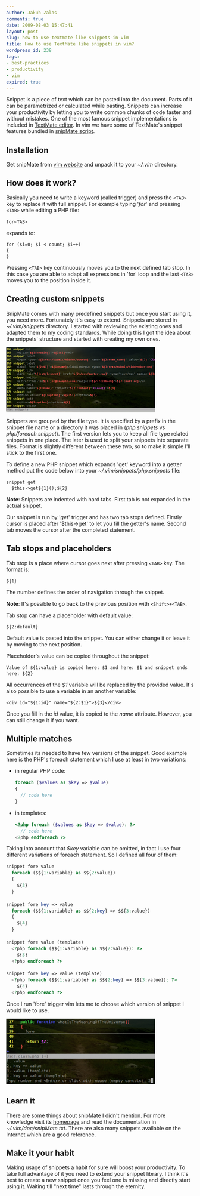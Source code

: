 ```yaml
---
author: Jakub Zalas
comments: true
date: 2009-08-03 15:47:41
layout: post
slug: how-to-use-textmate-like-snippets-in-vim
title: How to use TextMate like snippets in vim?
wordpress_id: 238
tags:
- best-practices
- productivity
- vim
expired: true
---
```


Snippet is a piece of text which can be pasted into the document. Parts of it can be parametrized or calculated while pasting. Snippets can increase your productivity by letting you to write common chunks of code faster and without mistakes. One of the most famous snippet implementations is included in [TextMate editor](http://macromates.com/). In vim we have some of TextMate's snippet features bundled in [snipMate script](http://www.vim.org/scripts/script.php?script_id=2540).

<div class="text-center">
    <object width="425" height="344" data="http://www.youtube.com/v/gsMjQP4yxYw&amp;hl=pl&amp;fs=1&amp;" type="application/x-shockwave-flash">
        <param name="allowFullScreen" value="true" />
        <param name="allowscriptaccess" value="always" />
        <param name="src" value="http://www.youtube.com/v/gsMjQP4yxYw&amp;hl=pl&amp;fs=1&amp;" />
        <param name="allowfullscreen" value="true" />
    </object>
</div>


## Installation


Get snipMate from [vim website](http://www.vim.org/scripts/script.php?script_id=2540) and unpack it to your _~/.vim_ directory.


## How does it work?


Basically you need to write a keyword (called trigger) and press the `<TAB>` key to replace it with full snippet. For example typing '*for*' and pressing `<TAB>` while editing a PHP file:

    
    for<TAB>


expands to:

    
    for ($i=0; $i < count; $i++)
    {
    }


Pressing `<TAB>` key continuously moves you to the next defined tab stop. In this case you are able to adapt all expressions in 'for' loop and the last `<TAB>` moves you to the position inside it.


## Creating custom snippets


SnipMate comes with many predefined snippets but once you start using it, you need more. Fortunately it's easy to extend. Snippets are stored in _~/.vim/snippets_ directory. I started with reviewing the existing ones and adapted them to my coding standards. While doing this I got the idea about the snippets' structure and started with creating my own ones.

<div class="pull-right">
    <a href="/uploads/wp/2009/08/vim-html-snippets.png"><img src="/uploads/wp/2009/08/vim-html-snippets-400x172.png" alt="vim html snippets" title="vim html snippets" class="img-responsive" /></a>
</div>

Snippets are grouped by the file type. It is specified by a prefix in the snippet file name or a directory it was placed in (*php.snippets* vs *php/foreach.snippet*). The first version lets you to keep all file type related snippets in one place. The later is used to split your snippets into separate files. Format is slightly different between these two, so to make it simple I'll stick to the first one.

To define a new PHP snippet which expands 'get' keyword into a getter method put the code below into your _~/.vim/snippets/php.snippets_ file:

    
    snippet get
      $this->get${1}();${2}


**Note**: Snippets are indented with hard tabs. First tab is not expanded in the actual snippet.

Our snippet is run by '*get*' trigger and has two tab stops defined. Firstly cursor is placed after '$this->get' to let you fill the getter's name. Second tab moves the cursor after the completed statement.


## Tab stops and placeholders


Tab stop is a place where cursor goes next after pressing `<TAB>` key. The format is:

    
    ${1}


The number defines the order of navigation through the snippet.

**Note**: It's possible to go back to the previous position with `<Shift>+<TAB>`.

Tab stop can have a placeholder with default value:

    
    ${2:default}


Default value is pasted into the snippet. You can either change it or leave it by moving to the next position.

Placeholder's value can be copied throughout the snippet:

    
    Value of ${1:value} is copied here: $1 and here: $1 and snippet ends here: ${2}


All occurrences of  the _$1_ variable will be replaced by the provided value. It's also possible to use a variable in an another variable:

    
    <div id="${1:id}" name="${2:$1}">${3}</div>


Once you fill in the _id_ value, it is copied to the _name_ attribute. However, you can still change it if you want.


## Multiple matches


Sometimes its needed to have few versions of the snippet. Good example here is the PHP's foreach statement which I use at least in two variations:



	
* in regular PHP code:

  ```php
  foreach ($values as $key => $value)
  {
    // code here
  }
  ```

* in templates:

  ```php
  <?php foreach ($values as $key => $value): ?>
    // code here
  <?php endforeach ?>
  ```





Taking into account that _$key_ variable can be omitted, in fact I use four different variations of foreach statement. So I defined all four of them:

    
```php
snippet fore value
  foreach ($${1:variable} as $${2:value})
  {
    ${3}
  }

snippet fore key => value
  foreach ($${1:variable} as $${2:key} => $${3:value})
  {
    ${4}
  }

snippet fore value (template)
  <?php foreach ($${1:variable} as $${2:value}): ?>
    ${3}
  <?php endforeach ?>

snippet fore key => value (template)
  <?php foreach ($${1:variable} as $${2:key} => $${3:value}): ?>
    ${4}
  <?php endforeach ?>
```


Once I run 'fore' trigger vim lets me to choose which version of snippet I would like to use.

<div class="text-center">
    <a href="/uploads/wp/2009/08/vim-multisnippet.png"><img src="/uploads/wp/2009/08/vim-multisnippet-400x176.png" alt="vim multi choice snippet" title="vim multi choice snippet" class="img-responsive" /></a>
</div>






## Learn it


There are some things about snipMate I didn't mention. For more knowledge visit its [homepage](http://www.vim.org/scripts/script.php?script_id=2540) and read the documentation in _~/.vim/doc/snipMate.txt_. There are also many snippets available on the Internet which are a good reference.


## Make it your habit


Making usage of snippets a habit for sure will boost your productivity. To take full advantage of it you need to extend your snippet library. I think it's best to create a new snippet once you feel one is missing and directly start using it. Waiting till "next time" lasts through the eternity.
